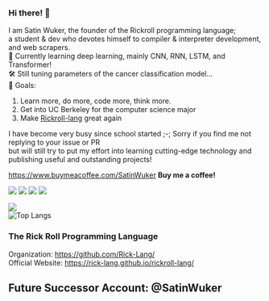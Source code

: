 ### Hi there! 👋
I am Satin Wuker, the founder of the Rickroll programming language; <br>
a student & dev who devotes himself to compiler & interpreter development, and web scrapers. <br>
🔎 Currently learning deep learning, mainly CNN, RNN, LSTM, and Transformer! <br>
🛠️ Still tuning parameters of the cancer classification model... <br>
🚀 Goals:
1. Learn more, do more, code more, think more.
2. Get into UC Berkeley for the computer science major
3. Make [Rickroll-lang](https://github.com/Rick-Lang/rickroll-lang) great again

I have become very busy since school started ;-; Sorry if you find me not replying to your issue or PR<br>
but will still try to put my effort into learning cutting-edge technology and publishing useful and outstanding projects!

https://www.buymeacoffee.com/SatinWuker
**Buy me a coffee!**

![](https://img.shields.io/discord/915760402195959861?color=green&label=discord)
![](https://img.shields.io/github/stars/SatinWukerORIG?label=My%20Stars&color=red&style=social)
![](https://img.shields.io/github/stars/Rick-lang?label=Rick-lang%20Team%20Stars&logoColor=red&style=social)
![](https://komarev.com/ghpvc/?username=SatinWuker)

![](https://github-readme-stats.vercel.app/api?username=SatinWukerORIG&count_private=true)
<br>
![Top Langs](https://github-readme-stats.vercel.app/api/top-langs/?username=SatinWukerORIG)

### The Rick Roll Programming Language
Organization: https://github.com/Rick-Lang/
<br>
Official Website: https://rick-lang.github.io/rickroll-lang/

## Future Successor Account: @SatinWuker
